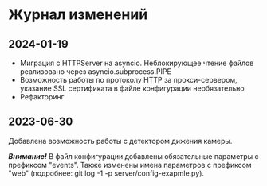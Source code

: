 # Журнал изменений


## 2024-01-19

* Миграция с HTTPServer на asyncio. Неблокирующее чтение файлов реализовано через asyncio.subprocess.PIPE 
* Возможность работы по протоколу HTTP за прокси-сервером, указание SSL сертификата в файле конфигурации необязательно
* Рефакторинг


## 2023-06-30

Добавлена возможность работы с детектором дижения камеры.

***Внимание!***
В файл конфигурации добавлены обязательные параметры с префиксом "events".
Также изменены имена параметров с префиксом "web" (подробнее: git log -1 -p server/config-exapmle.py).
